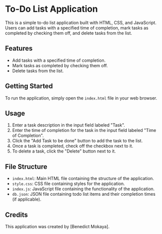 # To-Do List Application

This is a simple to-do list application built with HTML, CSS, and JavaScript. Users can add tasks with a specified time of completion, mark tasks as completed by checking them off, and delete tasks from the list.

## Features

- Add tasks with a specified time of completion.
- Mark tasks as completed by checking them off.
- Delete tasks from the list.

## Getting Started

To run the application, simply open the `index.html` file in your web browser.

## Usage

1. Enter a task description in the input field labeled "Task".
2. Enter the time of completion for the task in the input field labeled "Time of Completion".
3. Click the "Add Task to be done" button to add the task to the list.
4. Once a task is completed, check off the checkbox next to it.
5. To delete a task, click the "Delete" button next to it.

## File Structure

- `index.html`: Main HTML file containing the structure of the application.
- `style.css`: CSS file containing styles for the application.
- `index.js`: JavaScript file containing the functionality of the application.
- `db.json`: JSON file containing todo list items and their completion times (if applicable).

## Credits

This application was created by [Benedict Mokaya].

